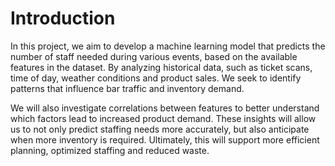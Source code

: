 # Introduction

In this project, we aim to develop a machine learning model that predicts the number of staff needed during various events, based on the available features in the dataset. By analyzing historical data, such as ticket scans, time of day, weather conditions and product sales. We seek to identify patterns that influence bar traffic and inventory demand.

We will also investigate correlations between features to better understand which factors lead to increased product demand. These insights will allow us to not only predict staffing needs more accurately, but also anticipate when more inventory is required. Ultimately, this will support more efficient planning, optimized staffing and reduced waste.
